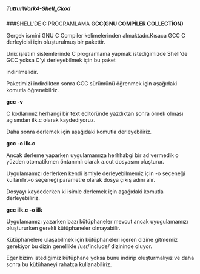 ##### TutturWork4-Shell_Ckod
###SHELL'DE C PROGRAMLAMA
**GCC(GNU COMPİLER COLLECTİON)** 
    
Gerçek ismini GNU C Compiler kelimelerinden almaktadır.Kısaca GCC C derleyicisi için oluşturulmuş bir pakettir.

Unix işletim sistemlerinde C programlama yapmak istediğimizde Shell'de GCC yoksa C'yi derleyebilmek için bu paket

indirilmelidir.

Paketimizi indirdikten sonra GCC sürümünü öğrenmek için aşağıdaki komutla öğrenebilriz.

**gcc -v**
 
C kodlarımız herhangi bir text editöründe yazdıktan sonra örnek olması açısından ilk.c olarak kaydediyoruz.
        
Daha sonra derlemek için aşağıdaki komutla derleyebiliriz.

**gcc -o ilk.c**         
 
Ancak derleme yaparken uygulamamıza herhhabgi bir ad vermedik o yüzden otomatikmen öntanımlı olarak a.out dosyasını oluşturur.
        
Uygulamamızı derlerken kendi ismiyle derleyebilmemiz için -o seçeneği kullanılır.-o seçeneği parametre olarak dosya çıkış adını alır.
 
Dosyayı kaydederken ki isimle derlemek için aşağıdaki komutla derleyebiliriz.

**gcc ilk.c -o ilk**          
 
Uygulamamızı yazarken bazı kütüphaneler mevcut ancak uyugulamamızı oluştururken gerekli kütüphaneler olmayabilir.
        
Kütüphanelere ulaşabilmek için kütüphaneleri içeren dizine gitmemiz gerekiyor bu dizin genellikle /usr/include/ dizininde oluyor.

Eğer bizim istediğimiz kütüphane yoksa bunu indirip oluşturmalıyız ve daha sonra bu kütühaneyi rahatça kullanabiliriz.
